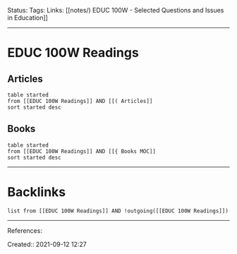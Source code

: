 Status: 
Tags: 
Links: [[notes/) EDUC 100W - Selected Questions and Issues in Education]]
___
# EDUC 100W Readings
## Articles
```dataview
table started
from [[EDUC 100W Readings]] AND [[( Articles]]
sort started desc
```
## Books
```dataview
table started
from [[EDUC 100W Readings]] AND [[{ Books MOC]]
sort started desc
```
___
# Backlinks
```dataview
list from [[EDUC 100W Readings]] AND !outgoing([[EDUC 100W Readings]])
```
___
References:

Created:: 2021-09-12 12:27

